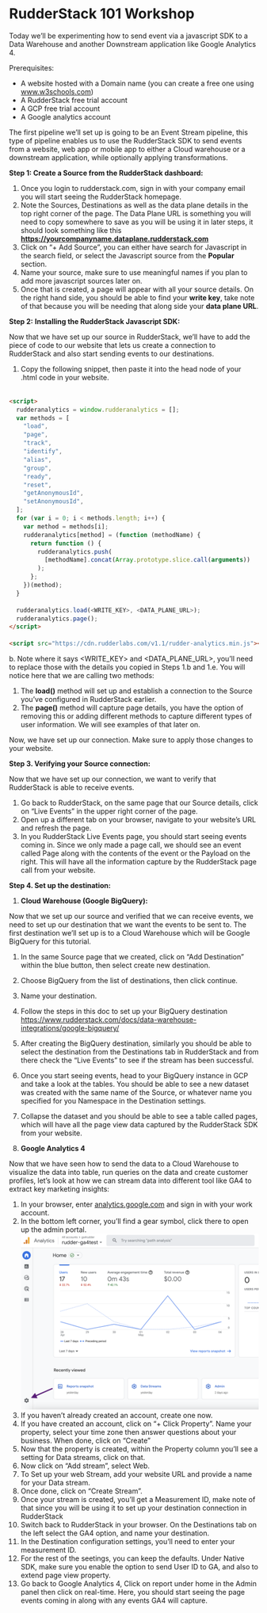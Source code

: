 # **RudderStack 101 Workshop**

Today we’ll be experimenting how to send event via a javascript SDK to a Data Warehouse and another Downstream application like Google Analytics 4. 

Prerequisites:

- A website hosted with a Domain name (you can create a free one using www.w3schools.com)
- A RudderStack free trial account
- A GCP free trial account
- A Google analytics account

The first pipeline we’ll set up is going to be an Event Stream pipeline, this type of pipeline enables us to use the RudderStack SDK to send events from a website, web app or mobile app to either a Cloud warehouse or a downstream application, while optionally applying transformations. 

**Step 1: Create a Source from the RudderStack dashboard:** 

1. Once you login to rudderstack.com, sign in with your company email you will start seeing the RudderStack homepage. 
2. Note the Sources, Destinations as well as the data plane details in the top right corner of the page. The Data Plane URL is something you will need to copy somewhere to save as you will be using it in later steps, it should look something like this **https://yourcompanyname.dataplane.rudderstack.com**
3. Click on “+ Add Source”, you can either have search for Javascript in the search field, or select the Javascript source from the **Popular** section.
4. Name your source, make sure to use meaningful names if you plan to add more  javascript sources later on. 
5. Once that is created, a page will appear with all your source details. On the right hand side, you should be able to find your **write key**, take note of that because you will be needing that along side your **data plane URL**. 

**Step 2:** **Installing the RudderStack Javascript SDK:**

Now that we have set up our source in RudderStack, we’ll have to add the piece of code to our website that lets us create a connection to RudderStack and also start sending events to our destinations. 

1. Copy the following snippet, then paste it into the head node of your .html code in your website. 
```html
  
<script>
  rudderanalytics = window.rudderanalytics = [];
  var methods = [
    "load",
    "page",
    "track",
    "identify",
    "alias",
    "group",
    "ready",
    "reset",
    "getAnonymousId",
    "setAnonymousId",
  ];
  for (var i = 0; i < methods.length; i++) {
    var method = methods[i];
    rudderanalytics[method] = (function (methodName) {
      return function () {
        rudderanalytics.push(
          [methodName].concat(Array.prototype.slice.call(arguments))
        );
      };
    })(method);
  }

  rudderanalytics.load(<WRITE_KEY>, <DATA_PLANE_URL>);
  rudderanalytics.page();
</script>

<script src="https://cdn.rudderlabs.com/v1.1/rudder-analytics.min.js"></script>

 ```
b. Note where it says <WRITE_KEY> and <DATA_PLANE_URL>, you’ll need to replace those with the details you copied in Steps 1.b and 1.e. You will notice here that we are calling two methods:

1. The **load()** method will set up and establish a connection to the Source you’ve configured in RudderStack earlier.
2. The **page()** method will capture page details, you have the option of removing this or adding different methods to capture different types of user information. We will see examples of that later on.

Now, we have set up our connection. Make sure to apply those changes to your website.

**Step 3. Verifying your Source connection:**

Now that we have set up our connection, we want to verify that RudderStack is able to receive events. 

1. Go back to RudderStack, on the same page that our Source details, click on “Live Events” in the upper right corner of the page. 
2. Open up a different tab on your browser, navigate to your website’s URL and refresh the page. 
3. In you RudderStack Live Events page, you should start seeing events coming in. Since we only made a page call, we should see an event called Page along with the contents of the event or the Payload on the right. This will have all the information capture by the RudderStack page call from your website.

**Step 4. Set up the destination:**

1. **Cloud Warehouse (Google BigQuery):** 

Now that we set up our source and verified that we can receive events, we need to set up our destination that we want the events to be sent to. The first destination we’ll set up is to a Cloud Warehouse which will be Google BigQuery for this tutorial.

1. In the same Source page that we created, click on “Add Destination” within the blue button, then select create new destination.
2. Choose BigQuery from the list of destinations, then click continue.
3. Name your destination.
4. Follow the steps in this doc to set up your BigQuery destination https://www.rudderstack.com/docs/data-warehouse-integrations/google-bigquery/
5. After creating the BigQuery destination, similarly you should be able to select the destination from the Destinations tab in RudderStack and from there check the “Live Events” to see if the stream has been successful. 
6. Once you start seeing events, head to your BigQuery instance in GCP and take a look at the tables. You should be able to see a new dataset was created with the same name of the Source, or whatever name you specified for you Namespace in the Destination settings. 
7. Collapse the dataset and you should be able to see a table called pages, which will have all the page view data captured by the RudderStack SDK from your website. 

1. **Google Analytics 4**

Now that we have seen how to send the data to a Cloud Warehouse to visualize the data into table, run queries on the data and create customer profiles, let’s look at how we can stream data into different tool like GA4 to extract key marketing insights:

1. In your browser, enter [analytics.google.com](http://analytics.google.com) and sign in with your work account.
2. In the bottom left corner, you’ll find a gear symbol, click there to open up the admin portal. 
![img1](https://github.com/saramashfej/rudderstackworkshop101/blob/main/Screenshot1.png)
3. If you haven’t already created an account, create one now.
4. If you have created an account, click on “+ Click Property”. Name your property, select your time zone then answer questions about your business. When done, click on “Create”
5. Now that the property is created, within the Property column you’ll see a setting for Data streams, click on that.
6. Now click on “Add stream”, select Web.
7. To Set up your web Stream, add your website URL and provide a name for your Data stream.
8. Once done, click on “Create Stream”.
9. Once your stream is created, you’ll get a Measurement ID, make note of that since you will be using it to set up your destination connection in RudderStack
10. Switch back to RudderStack in your browser. On the Destinations tab on the left select the GA4 option, and name your destination. 
11. In the Destination configuration settings, you’ll need to enter your measurement ID.
12. For the rest of the seetings, you can keep the defaults. Under Native SDK, make sure you enable the option to send User ID to GA, and also to extend page view property.
13. Go back to Google Analytics 4, Click on report under home in the Admin panel then click on real-time. Here, you should start seeing the page events coming in along with any events GA4 will capture. 


